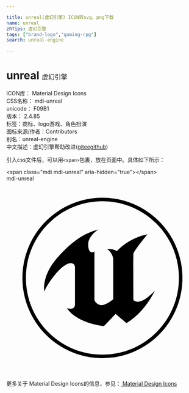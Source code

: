 ```yaml
---

title: unreal(虚幻引擎) ICON转svg、png下载
name: unreal
zhTips: 虚幻引擎
tags: ["brand-logo","gaming-rpg"]
search: unreal-engine

---
```


# unreal  <small style="font-size: 60%;font-weight: 100">虚幻引擎</small>


<div class="detail-page">
<p>
<span>
ICON库：
<span class="badge-secondary badge">Material Design Icons</span> 
</span>
<br/>
<span>
CSS名称：
<span class="badge-secondary badge">mdi-unreal</span> 
</span>
<br/>
<span>
unicode：
<span class="badge-secondary badge">F09B1</span> 
<copy-btn content='F09B1' btn-title=""></copy-btn>
<copy-btn :content='String.fromCodePoint(parseInt("F09B1", 16))' btn-title="复制U"></copy-btn>
</span>
<br/>
<span>
版本：
<span class="badge-secondary badge">2.4.85</span> 
</span><br/><span>标签：<span class="badge-light badge"><router-link to="/tags/brand-logo.html">商标、logo</router-link></span><span class="badge-light badge"><router-link to="/tags/gaming-rpg.html">游戏、角色扮演</router-link></span></span>
<br/>
<span>图标来源/作者：<span class="badge-light badge">Contributors</span></span> 
<br/>
<span>别名：<span class="badge-light badge">unreal-engine</span></span><br/><span class="zh-detail">中文描述：<span class="badge-primary badge">虚幻引擎</span><span class="help-link"><span>帮助改进</span>(<a href="https://gitee.com/liuwave/icon-helper/edit/master/json/material/unreal.json" target="_blank" rel="noopener noreferrer">gitee</a><a href="https://github.com/liuwave/icon-helper/edit/master/json/material/unreal.json" target="_blank" rel="noopener noreferrer">github</a></span>)</span><br/>
</p>
</div>
<div class="alert alert-dark">
  <i class="mdi mdi-unreal mdi-48px"></i>
  <i class="mdi mdi-unreal mdi-36px"></i>
  <i class="mdi mdi-unreal mdi-24px"></i>
  <i class="mdi mdi-unreal mdi-18px"></i>
</div>
<div>
  <p>引入css文件后，可以用<code>&lt;span&gt;</code>包裹，放在页面中。具体如下所示：    
  </p>
  <div class="alert alert-primary" style="font-size: 14px">
    &lt;span class="mdi mdi-unreal" aria-hidden="true"&gt;&lt;/span&gt;
    <copy-btn content='<span class="mdi mdi-unreal" aria-hidden="true"></span>'></copy-btn>
  </div>
  <div class="alert alert-secondary">
    <i class="mdi mdi-unreal"
    style="font-size: 24px"
    aria-hidden="true"></i> mdi-unreal
    <copy-btn content="mdi-unreal" btn-title="复制图标名称"></copy-btn>
  </div>
</div>
<div id="svg" class="svg-wrap">
<svg xmlns="http://www.w3.org/2000/svg" viewBox="0 0 24 24"><path d="M2,12A10,10 0 0,0 12,22A10,10 0 0,0 22,12A10,10 0 0,0 12,2A10,10 0 0,0 2,12M5.24,18.76C3.43,16.95 2.44,14.55 2.44,12C2.44,9.45 3.43,7.05 5.24,5.24C7.05,3.43 9.45,2.44 12,2.44C14.55,2.44 16.95,3.43 18.76,5.24C20.57,7.05 21.56,9.45 21.56,12C21.56,14.55 20.57,16.95 18.76,18.76C16.95,20.57 14.55,21.56 12,21.56C9.45,21.56 7.05,20.57 5.24,18.76M6.35,9.5C4.34,11.79 4.73,13.68 4.73,13.68C4.73,13.68 5.28,12.38 6.61,11C7.25,10.37 7.72,10.15 8.04,10.15C8.4,10.15 8.57,10.41 8.57,10.65V15.29C8.57,15.75 8.27,15.85 8,15.84C7.77,15.84 7.55,15.76 7.55,15.76C8.92,17.73 12.19,18 12.19,18L13.63,16.5H13.67L15,17.63C17.39,16.21 18.55,13.58 18.55,13.58C17.5,14.7 16.79,14.97 16.39,14.96C16.03,14.96 15.88,14.75 15.88,14.75C15.87,14.65 15.82,8.9 15.89,8.9C16.31,8.13 17.63,6.56 17.63,6.56C15.16,7.05 13.81,8.66 13.81,8.66C13.41,8.35 12.59,8.4 12.59,8.4C12.97,8.61 13.35,9.21 13.35,9.72V14.65C13.35,14.65 12.5,15.38 11.88,15.38C11.5,15.38 11.27,15.17 11.14,15C11.05,14.88 11,14.79 11,14.79V8.69C10.93,8.75 10.82,8.8 10.71,8.8C10.57,8.79 10.43,8.73 10.34,8.53C10.26,8.38 10.22,8.15 10.22,7.83C10.22,6.7 11.5,5.96 11.5,5.96C9.87,6.39 8.36,7.22 6.35,9.5" /></svg>
</div>
<detail full-name='mdi-unreal'></detail>
    
<div><p>更多关于 Material Design Icons的信息，参见：<a target="_blank" href="https://iconhelper.cn/material.html"> Material Design Icons</a>
</p></div>
